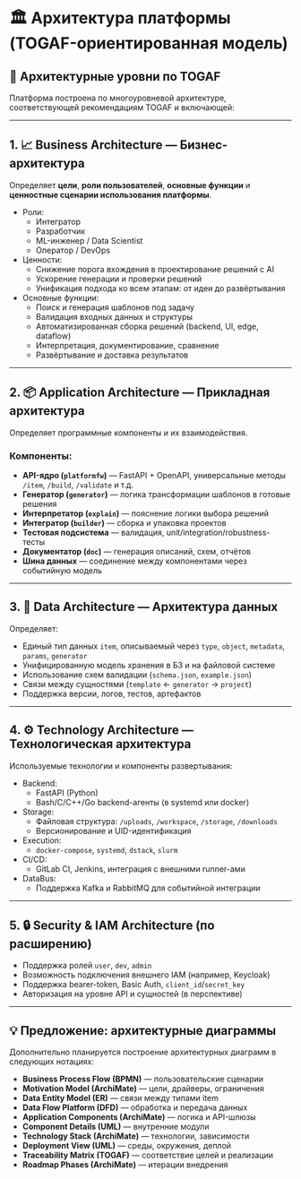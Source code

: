 # 🏛 Архитектура платформы (TOGAF-ориентированная модель)

## 📐 Архитектурные уровни по TOGAF

Платформа построена по многоуровневой архитектуре, соответствующей рекомендациям TOGAF и включающей:

---

## 1. 📈 Business Architecture — Бизнес-архитектура

Определяет **цели**, **роли пользователей**, **основные функции** и **ценностные сценарии использования платформы**.

- Роли:
  - Интегратор
  - Разработчик
  - ML-инженер / Data Scientist
  - Оператор / DevOps
- Ценности:
  - Снижение порога вхождения в проектирование решений с AI
  - Ускорение генерации и проверки решений
  - Унификация подхода ко всем этапам: от идеи до развёртывания
- Основные функции:
  - Поиск и генерация шаблонов под задачу
  - Валидация входных данных и структуры
  - Автоматизированная сборка решений (backend, UI, edge, dataflow)
  - Интерпретация, документирование, сравнение
  - Развёртывание и доставка результатов

---

## 2. 📦 Application Architecture — Прикладная архитектура

Определяет программные компоненты и их взаимодействия.

### Компоненты:
- **API-ядро (`platformfw`)** — FastAPI + OpenAPI, универсальные методы `/item`, `/build`, `/validate` и т.д.
- **Генератор (`generator`)** — логика трансформации шаблонов в готовые решения
- **Интерпретатор (`explain`)** — пояснение логики выбора решений
- **Интегратор (`builder`)** — сборка и упаковка проектов
- **Тестовая подсистема** — валидация, unit/integration/robustness-тесты
- **Документатор (`doc`)** — генерация описаний, схем, отчётов
- **Шина данных** — соединение между компонентами через событийную модель

---

## 3. 🧠 Data Architecture — Архитектура данных

Определяет:
- Единый тип данных `item`, описываемый через `type`, `object`, `metadata`, `params`, `generator`
- Унифицированную модель хранения в БЗ и на файловой системе
- Использование схем валидации (`schema.json`, `example.json`)
- Связи между сущностями (`template` ← `generator` → `project`)
- Поддержка версии, логов, тестов, артефактов

---

## 4. ⚙️ Technology Architecture — Технологическая архитектура

Используемые технологии и компоненты развертывания:

- Backend:
  - FastAPI (Python)
  - Bash/C/C++/Go backend-агенты (в systemd или docker)
- Storage:
  - Файловая структура: `/uploads`, `/workspace`, `/storage`, `/downloads`
  - Версионирование и UID-идентификация
- Execution:
  - `docker-compose`, `systemd`, `dstack`, `slurm`
- CI/CD:
  - GitLab CI, Jenkins, интеграция с внешними runner-ами
- DataBus:
  - Поддержка Kafka и RabbitMQ для событийной интеграции

---

## 5. 🔒 Security & IAM Architecture (по расширению)

- Поддержка ролей `user`, `dev`, `admin`
- Возможность подключения внешнего IAM (например, Keycloak)
- Поддержка bearer-token, Basic Auth, `client_id`/`secret_key`
- Авторизация на уровне API и сущностей (в перспективе)

---

## 💡 Предложение: архитектурные диаграммы

Дополнительно планируется построение архитектурных диаграмм в следующих нотациях:

- **Business Process Flow (BPMN)** — пользовательские сценарии
- **Motivation Model (ArchiMate)** — цели, драйверы, ограничения
- **Data Entity Model (ER)** — связи между типами item
- **Data Flow Platform (DFD)** — обработка и передача данных
- **Application Components (ArchiMate)** — логика и API-шлюзы
- **Component Details (UML)** — внутренние модули
- **Technology Stack (ArchiMate)** — технологии, зависимости
- **Deployment View (UML)** — среды, окружения, деплой
- **Traceability Matrix (TOGAF)** — соответствие целей и реализации
- **Roadmap Phases (ArchiMate)** — итерации внедрения
